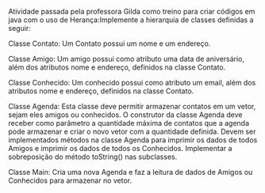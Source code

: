 Atividade passada pela professora Gilda como treino para criar códigos em java com o uso de Herança:Implemente a hierarquia de classes definidas a seguir:

Classe Contato: Um Contato possui um nome e um endereço.

Classe Amigo: Um amigo possui como atributo uma data de aniversário, além dos atributos nome e endereço, definidos na classe Contato.

Classe Conhecido: Um conhecido possui como atributo um email, além dos atributos nome e endereço, definidos na classe Contato.

Classe Agenda: Esta classe deve permitir armazenar contatos em um vetor, sejam eles amigos ou conhecidos. O construtor da classe Agenda deve receber como parâmetro a quantidade máxima de contatos que a agenda pode armazenar e criar o novo vetor com a quantidade definida. Devem ser implementados métodos na classe Agenda para imprimir os dados de todos Amigos e imprimir os dados de todos os Conhecidos. Implementar a sobreposição do método toString() nas subclasses.

Classe Main: Cria uma nova Agenda e faz a leitura de dados de Amigos ou Conhecidos para armazenar no vetor.